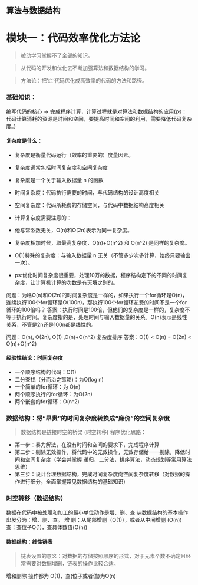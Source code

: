 ## 算法与数据结构
# 模块一：代码效率优化方法论
>被动学习掌握不了全部的知识。

>从代码的开发和优化去不断加强算法和数据结构的学习。

>方法论：把‘烂’代码优化成高效率的代码的方法和路径。

### 基础知识：
编写代码的核心 => 完成程序计算，计算过程就是对算法和数据结构的应用(ps：代码计算消耗的资源是时间和空间，要提高时间和空间的利用，需要降低代码复杂度。)

#### 复杂度是什么：
- 复杂度是衡量代码运行（效率的重要的）度量因素。
- 复杂度通常包括时间复杂度和空间复杂度
- 复杂度是一个关于输入数据量 n 的函数
- 时间复杂度：代码执行需要的时间，与代码结构的设计高度相关
- 空间复杂度：代码所耗费的存储空间，与代码中数据结构高度相关

- 计算复杂度需要注意的：
-   他与常系数无关，O(n)和O(2n)表示为同一复杂度。
-   复杂度相加时候，取最高复杂度，O(n)+O(n^2) 和 O(n^2) 是同样的复杂度。
-   O(1)特殊的复杂度：与输入数据量 n 无关（不管多少次多计算，始终只要输出一次）。

- ps:优化时间复杂度很重要，处理10万的数据，程序结构定下的不同的时间复杂度，让计算机计算的次数是有天壤之别的。

问题：为啥O(n)和O(2n)的时间复杂度是一样的，如果执行一个for循环是O(n)，连续执行100个for循环是O(100n)，那执行100个for循环花费的时间不是一个for循环的100倍吗？
答案：执行时间是100倍，但他们的复杂度是一样的，复杂度不等于执行时间。复杂度指的是，处理时间与输入数据量的关系。O(n)表示是线性关系，不管是2n还是100n都是线性的。

问题：O(n), O(2n), O(1) ,O(n)+O(n^2) 复杂度排序
答案：O(1) < O(n) = O(2n) < O(n)+O(n^2)
#### 经验性结论：时间复杂度
- 一个顺序结构的代码：O(1)
- 二分查找（分而治之策略)：为O(log n)
- 一个简单的for循环：为 O(n)
- 两个顺序执行的for循环：为O(2n)
- 两个嵌套的for循环：O(n^2)

### 数据结构：将“昂贵”的时间复杂度转换成“廉价”的空间复杂度
> 数据结构是链接时空的桥梁 (时空转移)
程序优化思路：
- 第一步：暴力解法，在没有时间和空间的要求下，完成程序计算
- 第二步：剔除无效操作，将代码中的无效操作，无效存储给一一剔除，降低时间和空间复杂度（学会并掌握 递归，二分法，排序算法，动态规划等常用算法思维）
- 第三步：设计合理数据结构，完成时间复杂度向空间复杂度转移（对数据的操作进行细分，全面掌握常见数据结构的基础知识）

### 时空转移（数据结构）

数据在代码中被处理和加工的最小单位动作是增、删、查
从数据结构的基本操作出发分为：增、删、查。
增 删：从尾部增删（O(1)），或者从中间增删 (O(n))
查：查位子O(1)，查具体数值(O(n))

#### 数据结构：线性链表
>链表设置的意义：对数据的存储按照顺序的形式，对于元素个数不确定且经常需要对数据增删，链表的操作比较合适。

增和删除 操作都为 O(1)，查(位子或者值)为O(n)